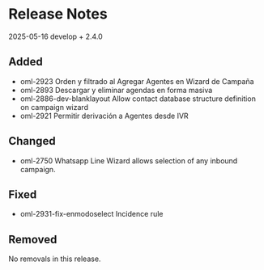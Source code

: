 # Release Notes
2025-05-16 develop + 2.4.0

## Added
- oml-2923 Orden y filtrado al Agregar Agentes en Wizard de Campaña
- oml-2893 Descargar y eliminar agendas en forma masiva
- oml-2886-dev-blanklayout Allow contact database structure definition on campaign wizard
- oml-2921 Permitir derivación a Agentes desde IVR

## Changed

- oml-2750 Whatsapp Line Wizard allows selection of any inbound campaign.

## Fixed

- oml-2931-fix-enmodoselect Incidence rule

## Removed

No removals in this release.
